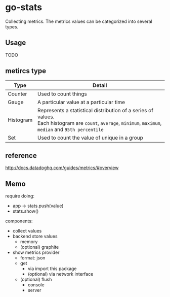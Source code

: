 # go-stats

Collecting metrics. The metrics values can be categorized into several types.

## Usage

TODO

## metircs type

| Type      | Detail                                                                                                                                                       |
| ---       | ---                                                                                                                                                          |
| Counter   | Used to count things                                                                                                                                         |
| Gauge     | A particular value at a particular time                                                                                                                      |
| Histogram | Represents a statistical distribution of a series of values.<br> Each histogram are `count`, `average`, `minimum`, `maximum`, `median` and `95th percentile` |
| Set       | Used to count the value of unique in a group                                                                                                                 |

## reference

http://docs.datadoghq.com/guides/metrics/#overview

## Memo

require doing:

* app -> stats.push(value)
* stats.show()

components:

* collect values
* backend store values
  * memory
  * (optional) graphite
* show metrics provider
  * format: json
  * get
    * via import this package
    * (optional) via network interface
  * (optional) flush
    * console
    * server
